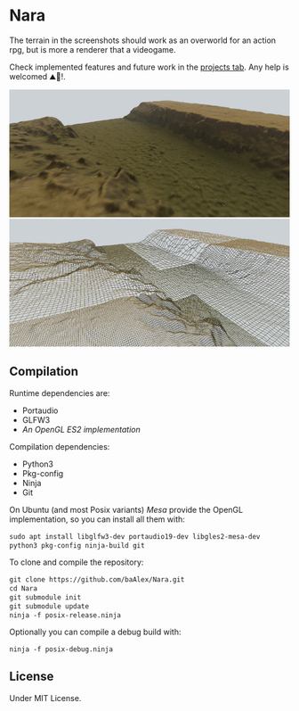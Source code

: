 Nara
====

The terrain in the screenshots should work as an overworld for an action rpg, but is more a renderer that a videogame.

Check implemented features and future work in the [projects tab](https://github.com/baAlex/Nara/projects/4). Any help is welcomed ⛰️📐️!.

![screenshot](./documentation/screenshot-terrain.jpg)
![screenshot](./documentation/screenshot-wire.jpg)


Compilation
-----------
Runtime dependencies are:
 - Portaudio
 - GLFW3
 - *An OpenGL ES2 implementation*

Compilation dependencies:
 - Python3
 - Pkg-config
 - Ninja
 - Git

On Ubuntu (and most Posix variants) *Mesa* provide the OpenGL implementation, so you can install all them with:
```
sudo apt install libglfw3-dev portaudio19-dev libgles2-mesa-dev python3 pkg-config ninja-build git
```

To clone and compile the repository:
```
git clone https://github.com/baAlex/Nara.git
cd Nara
git submodule init
git submodule update
ninja -f posix-release.ninja
```

Optionally you can compile a debug build with:
```
ninja -f posix-debug.ninja
```


License
-------
Under MIT License.
